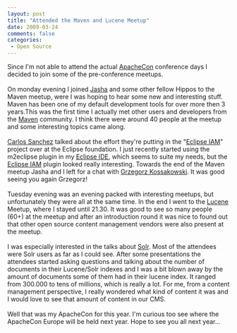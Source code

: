 ```yaml
---
layout: post
title: "Attended the Maven and Lucene Meetup"
date: 2009-03-24
comments: false
categories:
 - Open Source
---
```


<div class='post'>
Since I'm not able to attend the actual <a href="http://www.apachecon.com/">ApacheCon</a> conference days I decided to join some of the pre-conference  meetups.<br /><br />On monday evening I joined <a href="http://blog.jasha.eu/">Jasha</a> and some other fellow Hippos to the Maven meetup, were I was hoping to hear some new and interesting stuff. Maven has been one of my default development tools for over more then 3 years.This was the first time I actually met other users and developers from the <a href="http://maven.apache.org/">Maven</a> community. I think there were around 40 people at the meetup and some interesting topics came along.<br /><br /><a href="http://www.jroller.com/carlossg/">Carlos Sanchez</a>  talked about the effort they're putting in the "<a href="http://www.eclipse.org/iam/" class="externalLink">Eclipse IAM</a>" project over at the Eclipse foundation. I just recently started using the m2eclipse plugin in my <a href="http://www.eclipse.org/">Eclipse IDE</a>, which seems to suite my needs, but the <a href="http://www.eclipse.org/iam/" class="externalLink">Eclipse IAM</a> plugin looked really interesting. Towards the end of the Maven meetup Jasha and I left for a chat with <a href="http://reflectingonthevicissitudes.wordpress.com/">Grzegorz Kossakowski</a>. It was good seeing you again Grzegorz!<br /><br />Tuesday evening was an evening packed with interesting meetups, but unfortunately they were all at the same time. In the end I went to the <a href="http://lucene.apache.org/">Lucene</a> Meetup, where I stayed until 21.30. It was good to see so many people (60+) at the meetup and after an introduction round it was nice to found out that other open source content management vendors were also present at the meetup.<br /><br />I was especially interested in the talks about <a href="http://lucene.apache.org/solr/">Solr</a>. Most of the attendees were Solr users as far as I could see. After some presentations the attendees started asking questions and talking about the number of documents in their Lucene/Solr indexes and I was a bit blown away by the amount of documents some of them had in their lucene index. It ranged from 300.000 to tens of millions, which is really a lot. For me, from a content management perspective, I really wondered what kind of content it was and I would love to see that amount of content in our CMS.<br /><br />Well that was my ApacheCon for this year. I'm curious too see where the ApacheCon Europe will be held next year. Hope to see you all next year...</div>
